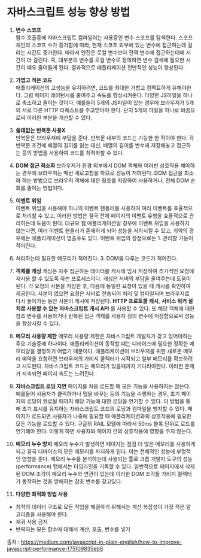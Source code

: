 # 자바스크립트 성능 향상 방법

1. **변수 스코프**   
함수 호출중에 자바스크립트 컴파일러는 사용중인 변수 스코프를 탐색한다. 스코프 체인의 스코프 수가 증가함에 따라,
현재 스코프 외부에 있는 변수에 접근하는데 걸리는 시간도 증가한다.
따라서 엔진은 로컬 변수보다 전역 변수에 접근하는데에 시간이 더 걸린다. 즉, 대부분의 변수를 로컬 변수로 정의하면 변수 검색에
필요한 시간이 매우 줄어들게 된다. 결과적으로 애플리케이션 전반적인 성능이 향상된다.


2. **가볍고 적은 코드**   
애플리케이션의 고성능을 유지하려면, 코드를 최대한 가볍고 컴팩트하게 유해야한다. 그럼 페이지 레이턴시를 줄여주고 속도를 향상시켜준다.
다양한 JS파일을 하나로 축소하고 줄이는 것이다. 예를들어 5개의 JS파일이 있는 경우에 브라우저가 5개의 서로 다른 HTTP 리퀘스트를 
주고받아야 한다. 단지 5개의 파일을 하나로 바꿈으로써 이러한 부분을 개선할 수 있다.


3. **쓸데없는 반복문 사용X**   
반복문은 브라우저에 부담을 준다. 반복문 내부의 코드는 가능한 한 작아야 한다. 각 반복문 조건에 배열의 길이를 읽는 대신, 배열의 길이를
변수에 저장해놓고 접근하는 등의 방법을 사용하여 코드를 최적화할 수 있다.


4. **DOM 접근 최소화**
브라우저가 환경 외부에서 DOM 객체와 여러번 상호작용 해야하는 경우에 브라우저는 매번 새로고침을 하므로 성능이 저하된다.
DOM 접근을 최소화 하는 방법으로 브라우저 객체에 대한 참조를 저장하여 사용하거나, 전체 DOM 순회를 줄이는 방법이다.


5. **이벤트 위임**   
이벤트 위임을 사용해야 하나의 이벤트 핸들러를 사용하여 여러 이벤트를 효율적으로 처리할 수 있고, 이러한 방법은 결국 전체 페이지의
이벤트 유형을 효율적으로 관리하는데 도움이 된다. 대규모 웹 애플리케이션일 경우에 이벤트 위임을 사용하지 않는다면, 여러 이벤트 핸들러가 존재하게 되어
성능을 저하시킬 수 있고, 최악의 경우에는 애플리케이션이 멈출수도 있다. 이벤트 위임의 장점으로는 1. 관리할 기능이 적어진다. 
2. 처리하는데 필요한 메모리가 적어진다. 3. DOM을 다루는 코드가 적어진다.


6. **객체를 캐싱**
캐싱은 자주 접근하는 데이터를 캐시에 임시 저장하여 추가적인 요청에 재사용 할 수 있도록 하는 프로세스이다.
캐싱은 서버의 부담을 줄여주는데 도움이 된다. 각 요청의 사본을 저장한 후, 다음에 동일한 요청이 있을 때 캐시를 확인하여 제공한다.
사본이 없으면 요청은 서버로 전송되어 처리 및 컴파일되며 브라우저로 다시 돌아가는 동안 사본이 캐시에 저장된다.
**HTTP 프로토콜 캐시**, **서비스 워커 설치로 사용할 수 있는 자바스크립트 캐시 API** 를 사용할 수 있다.
또 해당 객체에 대한 참조 변수를 사용하거나 반복된 접근 객체를 사용자 정의 변수에 저장함으로써 성능을 향상시킬 수 있다.
   

7. **메모리 사용량 제한**
메모리 사용량 제한은 자바스크립트 개발자가 갖고 있어야하는 주요 기술중에 하나이다. 애플리케이션이 동작할 때는 디바이스에 필요한
정확한 메모리양을 결정하기 어렵기 때문이다. 애플리케이션이 브라우저를 위한 새로운 메모리 예약을 요청하면 브라우저의 가비지 콜렉터가 시작되고
일부 메모리를 확보하려고 시도한다. 자바스크립트 코드는 메모리가 있을때까지 기다려야한다. 이러한 문제가 지속되면 페이지 속도는 느려진다.


8. **자바스크립트 로딩 지연**
페이지를 처음 로드할 때 모든 기능을 사용하지는 않는다. 예를들어 사용자가 클릭하거나 탭을 바꾸는 등의 기능을 수행하는 경우, 초기 페이지의
로딩이 완료될 때까지 해당 기능에 대한 로딩을 연기할 수 있다. 이 방법을 통해 초기 표시를 유지하는 자바스크립트 코드의 로딩과 컴파일을 방지할 수 있다.
페이지가 로드되면 사용자가 나중에 필요할 때 애플리케이션과의 상호작용에 필요한 모든 기능을 로드할 수 있다. 구글의 RAIL 모델에 따라서 50ms 블록 단위로
로드를 연기해야 한다. 이렇게 하면 사용자와 페이지 간의 상호작용에 영향을 주지 않는다.


9. **메모리 누수 방지**
메모리 누수가 발생하면 페이지는 점점 더 많은 메모리를 사용하게 되고 결국 디바이스의 모든 메모리를 차지하게 된다.
이는 전체적인 성능에 부정적인 영향을 준다. 메모리 누수를 분석하는데 사용되는 툴로 크롬 개발자 도구의 성능(performance) 탭에서는
타임라인을 기록할 수 있다. 일반적으로 페이지에서 삭제된 DOM 조각이 메모리 누수와 연관이 있는데 이러한 DOM 조각들 가비지 컬렉터가 동작하는 것을
방해하는 참조 변수를 갖고있다.


10. **다양한 최적화 방법 사용**     
- 최적의 데이터 구조로 모든 작업을 해결하기 위해서는 계산 복잡성이 가장 적은 알고리즘을 사용해야 한다.
- 재귀 사용 금지
- 반복되는 모든 함수에 대해서 계산, 호출, 변수를 넣기 
 



출처 : https://medium.com/javascript-in-plain-english/how-to-improve-javascript-performance-f75f09835eb6